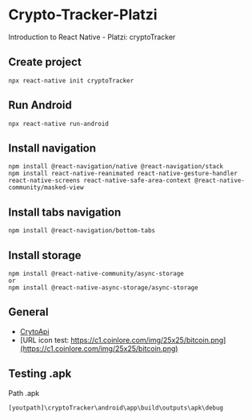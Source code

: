 # Crypto-Tracker-Platzi
Introduction to React Native - Platzi: cryptoTracker


## Create project
```
npx react-native init cryptoTracker
```

## Run Android
```
npx react-native run-android
```

## Install navigation
```
npm install @react-navigation/native @react-navigation/stack
npm install react-native-reanimated react-native-gesture-handler react-native-screens react-native-safe-area-context @react-native-community/masked-view
```

## Install tabs navigation
```
npm install @react-navigation/bottom-tabs
```

## Install storage
```
npm install @react-native-community/async-storage
or
npm install @react-native-async-storage/async-storage
```

## General
- [CrytoApi](https://www.coinlore.com/cryptocurrency-data-api)
- [URL icon test: https://c1.coinlore.com/img/25x25/bitcoin.png](https://c1.coinlore.com/img/25x25/bitcoin.png)

## Testing .apk
Path .apk
```
[youtpath]\cryptoTracker\android\app\build\outputs\apk\debug
```